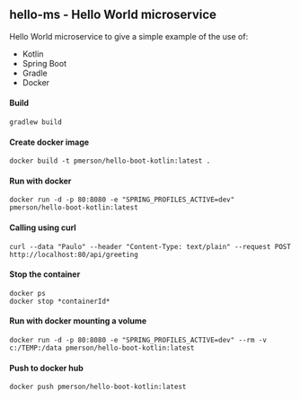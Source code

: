 


hello-ms - Hello World microservice 
-------------------------------------------------------

Hello World microservice to give a simple example of the use of:
 
* Kotlin
* Spring Boot
* Gradle
* Docker



#### Build
`gradlew build`

#### Create docker image
`docker build -t pmerson/hello-boot-kotlin:latest .`

#### Run with docker
`docker run -d -p 80:8080 -e "SPRING_PROFILES_ACTIVE=dev" pmerson/hello-boot-kotlin:latest`
    
#### Calling using curl
`curl --data "Paulo" --header "Content-Type: text/plain" --request POST http://localhost:80/api/greeting`

#### Stop the container
```
docker ps
docker stop *containerId*
```

#### Run with docker mounting a volume
`docker run -d -p 80:8080 -e "SPRING_PROFILES_ACTIVE=dev" --rm -v c:/TEMP:/data pmerson/hello-boot-kotlin:latest`
    

#### Push to docker hub
`docker push pmerson/hello-boot-kotlin:latest`

